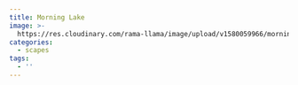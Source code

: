 ```yaml
---
title: Morning Lake
image: >-
  https://res.cloudinary.com/rama-llama/image/upload/v1580059966/morning_lake_enafj4.png
categories:
  - scapes
tags:
  - ''
---
```


